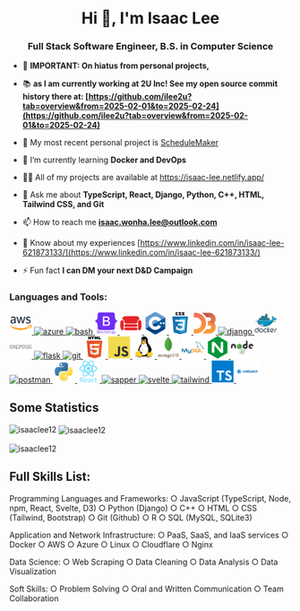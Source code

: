 <h1 align="center">Hi 👋, I'm Isaac Lee</h1>
<h3 align="center">Full Stack Software Engineer, B.S. in Computer Science</h3>

- 💼 **IMPORTANT: On hiatus from personal projects,**
- 📚 **as I am currently working at 2U Inc! See my open source commit history there at: [https://github.com/ilee2u?tab=overview&from=2025-02-01&to=2025-02-24](https://github.com/ilee2u?tab=overview&from=2025-02-01&to=2025-02-24)**

- 🔭 My most recent personal project is [ScheduleMaker](https://github.com/isaaclee12/ScheduleMaker)

- 🌱 I’m currently learning **Docker and DevOps**

- 👨‍💻 All of my projects are available at https://isaac-lee.netlify.app/

- 💬 Ask me about **TypeScript, React, Django, Python, C++, HTML, Tailwind CSS, and Git**

- 📫 How to reach me **isaac.wonha.lee@outlook.com**

- 📄 Know about my experiences [https://www.linkedin.com/in/isaac-lee-621873133/](https://www.linkedin.com/in/isaac-lee-621873133/)

- ⚡ Fun fact **I can DM your next D&D Campaign**


<!-- <h3 align="left">Connect with me:</h3>
<p align="left">
<a href="https://twitter.com/isaacwonhalee" target="blank"><img align="center" src="https://raw.githubusercontent.com/rahuldkjain/github-profile-readme-generator/master/src/images/icons/Social/twitter.svg" alt="isaacwonhalee" height="30" width="40" /></a>
<a href="https://linkedin.com/in/isaac-lee-621873133" target="blank"><img align="center" src="https://raw.githubusercontent.com/rahuldkjain/github-profile-readme-generator/master/src/images/icons/Social/linked-in-alt.svg" alt="isaac-lee-621873133" height="30" width="40" /></a>
</p> -->

<!-- ## Projects and Contributions:

<table bordercolor="#66b2b2">

  <tr>
    <td width="50%" valign="top">
      <h3 align="center">Together</h3>
        <br />
        <a target="_blank" href="https://together.cyclic.app/">
            <img src="images/TOGETHER.gif" width="100%" alt="100Devs Community Calendar App"/>
        </a>
        <br />
        <p align="center">
          <a href="https://github.com/Caleb-Cohen/Together" target="_blank">
            <img src="https://img.shields.io/static/v1?label=|&message=REPO&color=23555f&style=plastic&logo=github&logo-color=white"/>
          </a>  
          <a href="https://together.cyclic.app/" target="_blank">
            <img src="https://img.shields.io/static/v1?label=|&message=WEBSITE&color=cdf998&style=plastic&logo=wordpress&logo-color=white"/>
          </a>
      </p>
      <p><strong>ReactJS, TailwindCSS, Node.js, Express.js, MongoDB</strong> - Create and view community-wide events for the 40,000 member 100Devs Agency Discord.</p>
    </td>
    <td width="50%" valign="top">
      <h3 align="center">ScheduleMaker</h3>
        <br />
        <a target="_blank" href="">
            <img src="" width="100%"  alt=""/>
        </a>
        <br />
        <p align="center">
          <a href="" target="_blank">
            <img src="https://img.shields.io/static/v1?label=|&message=REPO&color=23555f&style=plastic&logo=github&logo-color=white"/>
          </a>  
          <a href="" target="_blank">
            <img src="https://img.shields.io/static/v1?label=|&message=WEBSITE&color=cdf998&style=plastic&logo=wordpress&logo-color=white"/>
          </a>
      </p>
      <p><strong>Tech List</strong> - Description</p>
    </td>
  </tr>

  <tr>
    <td width="50%" valign="top">
      <h3 align="center">ScheduleMaker</h3>
        <br />
        <a target="_blank" href="">
            <img src="" width="100%"  alt=""/>
        </a>
        <br />
        <p align="center">
          <a href="" target="_blank">
            <img src="https://img.shields.io/static/v1?label=|&message=REPO&color=23555f&style=plastic&logo=github&logo-color=white"/>
          </a>  
          <a href="" target="_blank">
            <img src="https://img.shields.io/static/v1?label=|&message=WEBSITE&color=cdf998&style=plastic&logo=wordpress&logo-color=white"/>
          </a>
      </p>
      <p><strong>Tech List</strong> - Description</p>
    </td>
    <td width="50%" valign="top">
      <h3 align="center">ScheduleMaker</h3>
        <br />
        <a target="_blank" href="">
            <img src="" width="100%"  alt=""/>
        </a>
        <br />
        <p align="center">
          <a href="" target="_blank">
            <img src="https://img.shields.io/static/v1?label=|&message=REPO&color=23555f&style=plastic&logo=github&logo-color=white"/>
          </a>  
          <a href="" target="_blank">
            <img src="https://img.shields.io/static/v1?label=|&message=WEBSITE&color=cdf998&style=plastic&logo=wordpress&logo-color=white"/>
          </a>
      </p>
      <p><strong>Tech List</strong> - Description</p>
    </td>
  </tr>

  <tr>
    <td width="50%" valign="top">
      <h3 align="center">ScheduleMaker</h3>
        <br />
        <a target="_blank" href="">
            <img src="" width="100%"  alt=""/>
        </a>
        <br />
        <p align="center">
          <a href="" target="_blank">
            <img src="https://img.shields.io/static/v1?label=|&message=REPO&color=23555f&style=plastic&logo=github&logo-color=white"/>
          </a>  
          <a href="" target="_blank">
            <img src="https://img.shields.io/static/v1?label=|&message=WEBSITE&color=cdf998&style=plastic&logo=wordpress&logo-color=white"/>
          </a>
      </p>
      <p><strong>Tech List</strong> - Description</p>
    </td>
    <td width="50%" valign="top">
      <h3 align="center">ScheduleMaker</h3>
        <br />
        <a target="_blank" href="">
            <img src="" width="100%"  alt=""/>
        </a>
        <br />
        <p align="center">
          <a href="" target="_blank">
            <img src="https://img.shields.io/static/v1?label=|&message=REPO&color=23555f&style=plastic&logo=github&logo-color=white"/>
          </a>  
          <a href="" target="_blank">
            <img src="https://img.shields.io/static/v1?label=|&message=WEBSITE&color=cdf998&style=plastic&logo=wordpress&logo-color=white"/>
          </a>
      </p>
      <p><strong>Tech List</strong> - Description</p>
    </td>
  </tr>

</table>
 -->
<h3 align="left">Languages and Tools:</h3>
<p align="left"> <a href="https://aws.amazon.com" target="_blank" rel="noreferrer"> <img src="https://raw.githubusercontent.com/devicons/devicon/master/icons/amazonwebservices/amazonwebservices-original-wordmark.svg" alt="aws" width="40" height="40"/> </a> <a href="https://azure.microsoft.com/en-in/" target="_blank" rel="noreferrer"> <img src="https://www.vectorlogo.zone/logos/microsoft_azure/microsoft_azure-icon.svg" alt="azure" width="40" height="40"/> </a> <a href="https://www.gnu.org/software/bash/" target="_blank" rel="noreferrer"> <img src="https://www.vectorlogo.zone/logos/gnu_bash/gnu_bash-icon.svg" alt="bash" width="40" height="40"/> </a> <a href="https://getbootstrap.com" target="_blank" rel="noreferrer"> <img src="https://raw.githubusercontent.com/devicons/devicon/master/icons/bootstrap/bootstrap-plain-wordmark.svg" alt="bootstrap" width="40" height="40"/> </a> <a href="https://couchdb.apache.org/" target="_blank" rel="noreferrer"> <img src="https://raw.githubusercontent.com/devicons/devicon/0d6c64dbbf311879f7d563bfc3ccf559f9ed111c/icons/couchdb/couchdb-original.svg" alt="couchdb" width="40" height="40"/> </a> <a href="https://www.w3schools.com/cpp/" target="_blank" rel="noreferrer"> <img src="https://raw.githubusercontent.com/devicons/devicon/master/icons/cplusplus/cplusplus-original.svg" alt="cplusplus" width="40" height="40"/> </a> <a href="https://www.w3schools.com/css/" target="_blank" rel="noreferrer"> <img src="https://raw.githubusercontent.com/devicons/devicon/master/icons/css3/css3-original-wordmark.svg" alt="css3" width="40" height="40"/> </a> <a href="https://d3js.org/" target="_blank" rel="noreferrer"> <img src="https://raw.githubusercontent.com/devicons/devicon/master/icons/d3js/d3js-original.svg" alt="d3js" width="40" height="40"/> </a> <a href="https://www.djangoproject.com/" target="_blank" rel="noreferrer"> <img src="https://cdn.worldvectorlogo.com/logos/django.svg" alt="django" width="40" height="40"/> </a> <a href="https://www.docker.com/" target="_blank" rel="noreferrer"> <img src="https://raw.githubusercontent.com/devicons/devicon/master/icons/docker/docker-original-wordmark.svg" alt="docker" width="40" height="40"/> </a> <a href="https://expressjs.com" target="_blank" rel="noreferrer"> <img src="https://raw.githubusercontent.com/devicons/devicon/master/icons/express/express-original-wordmark.svg" alt="express" width="40" height="40"/> </a> <a href="https://flask.palletsprojects.com/" target="_blank" rel="noreferrer"> <img src="https://www.vectorlogo.zone/logos/pocoo_flask/pocoo_flask-icon.svg" alt="flask" width="40" height="40"/> </a> <a href="https://git-scm.com/" target="_blank" rel="noreferrer"> <img src="https://www.vectorlogo.zone/logos/git-scm/git-scm-icon.svg" alt="git" width="40" height="40"/> </a> <a href="https://www.w3.org/html/" target="_blank" rel="noreferrer"> <img src="https://raw.githubusercontent.com/devicons/devicon/master/icons/html5/html5-original-wordmark.svg" alt="html5" width="40" height="40"/> </a> <a href="https://developer.mozilla.org/en-US/docs/Web/JavaScript" target="_blank" rel="noreferrer"> <img src="https://raw.githubusercontent.com/devicons/devicon/master/icons/javascript/javascript-original.svg" alt="javascript" width="40" height="40"/> </a> <a href="https://www.linux.org/" target="_blank" rel="noreferrer"> <img src="https://raw.githubusercontent.com/devicons/devicon/master/icons/linux/linux-original.svg" alt="linux" width="40" height="40"/> </a> <a href="https://www.mongodb.com/" target="_blank" rel="noreferrer"> <img src="https://raw.githubusercontent.com/devicons/devicon/master/icons/mongodb/mongodb-original-wordmark.svg" alt="mongodb" width="40" height="40"/> </a> <a href="https://www.mysql.com/" target="_blank" rel="noreferrer"> <img src="https://raw.githubusercontent.com/devicons/devicon/master/icons/mysql/mysql-original-wordmark.svg" alt="mysql" width="40" height="40"/> </a> <a href="https://www.nginx.com" target="_blank" rel="noreferrer"> <img src="https://raw.githubusercontent.com/devicons/devicon/master/icons/nginx/nginx-original.svg" alt="nginx" width="40" height="40"/> </a> <a href="https://nodejs.org" target="_blank" rel="noreferrer"> <img src="https://raw.githubusercontent.com/devicons/devicon/master/icons/nodejs/nodejs-original-wordmark.svg" alt="nodejs" width="40" height="40"/> </a> <a href="https://postman.com" target="_blank" rel="noreferrer"> <img src="https://www.vectorlogo.zone/logos/getpostman/getpostman-icon.svg" alt="postman" width="40" height="40"/> </a> <a href="https://www.python.org" target="_blank" rel="noreferrer"> <img src="https://raw.githubusercontent.com/devicons/devicon/master/icons/python/python-original.svg" alt="python" width="40" height="40"/> </a> <a href="https://reactjs.org/" target="_blank" rel="noreferrer"> <img src="https://raw.githubusercontent.com/devicons/devicon/master/icons/react/react-original-wordmark.svg" alt="react" width="40" height="40"/> </a> <a href="https://sapper.svelte.dev/" target="_blank" rel="noreferrer"> <img src="https://raw.githubusercontent.com/bestofjs/bestofjs-webui/master/public/logos/sapper.svg" alt="sapper" width="40" height="40"/> </a> <a href="https://svelte.dev" target="_blank" rel="noreferrer"> <img src="https://upload.wikimedia.org/wikipedia/commons/1/1b/Svelte_Logo.svg" alt="svelte" width="40" height="40"/> </a> <a href="https://tailwindcss.com/" target="_blank" rel="noreferrer"> <img src="https://www.vectorlogo.zone/logos/tailwindcss/tailwindcss-icon.svg" alt="tailwind" width="40" height="40"/> </a> <a href="https://www.typescriptlang.org/" target="_blank" rel="noreferrer"> <img src="https://raw.githubusercontent.com/devicons/devicon/master/icons/typescript/typescript-original.svg" alt="typescript" width="40" height="40"/> </a> <a href="https://webpack.js.org" target="_blank" rel="noreferrer"> <img src="https://raw.githubusercontent.com/devicons/devicon/d00d0969292a6569d45b06d3f350f463a0107b0d/icons/webpack/webpack-original-wordmark.svg" alt="webpack" width="40" height="40"/> </a> </p>


## Some Statistics
<p><img align="left" src="https://github-readme-stats.vercel.app/api/top-langs?username=isaaclee12&show_icons=true&locale=en&layout=compact" alt="isaaclee12" /></p>

<p>&nbsp;<img align="center" src="https://github-readme-stats.vercel.app/api?username=isaaclee12&show_icons=true&locale=en" alt="isaaclee12" /></p>

<p><img align="center" src="https://github-readme-streak-stats.herokuapp.com/?user=isaaclee12&" alt="isaaclee12" /></p>


## Full Skills List:

Programming Languages and Frameworks: 
○ JavaScript (TypeScript, Node, npm, React, Svelte, D3)
○ Python (Django)
○ C++
○ HTML
○ CSS (Tailwind, Bootstrap)
○ Git (Github)
○ R
○ SQL (MySQL, SQLite3)

Application and Network Infrastructure:
○ PaaS, SaaS, and IaaS services
○ Docker
○ AWS
○ Azure
○ Linux
○ Cloudflare
○ Nginx

Data Science:
○ Web Scraping
○ Data Cleaning
○ Data Analysis
○ Data Visualization

Soft Skills:
○ Problem Solving
○ Oral and Written Communication
○ Team Collaboration
